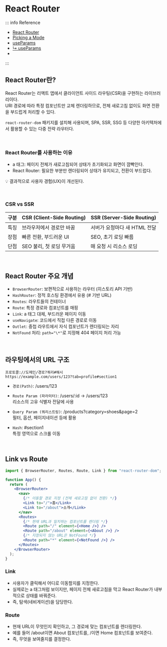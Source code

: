 # React Router

::: info Reference

- [React Router](https://reactrouter.com/home)
- [Picking a Mode](https://reactrouter.com/start/modes#picking-a-mode)
- [useParams](https://reactrouter.com/api/hooks/useParams)
- [↳ useParams](https://api.reactrouter.com/v7/functions/react_router.useParams.html)
- []()

:::

## React Router란?

React Router는 리액트 앱에서 클라이언트 사이드 라우팅(CSR)을 구현하는 라이브러리이다.  
URl 경로에 따라 특정 컴포넌트만 교체 렌더링하므로, 전체 새로고침 없이도 화면 전환을 부드럽게 처리할 수 있다.

`react-router-dom` 패키지를 설치해 사용되며, SPA, SSR, SSG 등 다양한 아키텍처에서 활용할 수 있는 다중 전략 라우터다.

<br>

### React Router를 사용하는 이유

- a 태그: 페이지 전체가 새로고침되어 상태가 초기화되고 화면이 깜빡인다.
- React Router: 필요한 부분만 렌더링되어 상태가 유지되고, 전환이 부드럽다.

💡 결과적으로 사용자 경험(UX)이 개선된다.

<br>

### CSR vs SSR

| 구분 | CSR (Client-Side Routing) | SSR (Server-Side Routing)    |
| ---- | ------------------------- | ---------------------------- |
| 특징 | 브라우저에서 경로만 바꿈  | 서버가 요청마다 새 HTML 전달 |
| 장점 | 빠른 전환, 부드러운 UI    | SEO, 초기 로딩 빠름          |
| 단점 | SEO 불리, 첫 로딩 무거움  | 매 요청 시 리소스 로딩       |

<br>

## React Router 주요 개념

- `BrowserRouter`: 보편적으로 사용하는 라우터 (히스토리 API 기반)
- `HashRouter`: 정적 호스팅 환경에서 유용 (# 기반 URL)
- `Routes`: 라우트들의 컨테이너
- `Route`: 특정 경로와 컴포넌트를 매핑
- `Link`: a 태그 대체, 부드러운 페이지 이동
- `useNavigate`: 코드에서 직접 다른 경로로 이동
- `Outlet`: 중첩 라우트에서 자식 컴포넌트가 렌더링되는 자리
- `NotFound` 처리: `path="\*"`로 지정해 404 페이지 처리 가능

<br>

## 라우팅에서의 URL 구조

```plaintext
프로토콜://도메인/경로?쿼리#해시
https://example.com/users/123?tab=profile#section1
```

- `경로(Path)`: /users/123

- `Route Param (파라미터)`: /users/:id → /users/123  
  리소스의 고유 식별자 전달에 사용
- `Query Param (쿼리스트링)`: /products?category=shoes&page=2  
  필터, 옵션, 페이지네이션 등에 활용
- `Hash`: #section1  
  특정 영역으로 스크롤 이동

<br>

## Link vs Route

```jsx
import { BrowserRouter, Routes, Route, Link } from "react-router-dom";

function App() {
  return (
    <BrowserRouter>
      <nav>
        {/* 이동할 경로 지정 (전체 새로고침 없이 전환) */}
        <Link to="/">홈</Link>
        <Link to="/about">소개</Link>
      </nav>
      <Routes>
        {/* 현재 URL과 일치하는 컴포넌트를 렌더링 */}
        <Route path="/" element={<Home />} />
        <Route path="/about" element={<About />} />
        {/* 지정되지 않는 URL은 NotFound */}
        <Route path="*" element={<NotFound />} />
      </Routes>
    </BrowserRouter>
  );
}
```

### Link

- 사용자가 클릭해서 어디로 이동할지를 지정한다.
- 실제로는 a 태그처럼 보이지만, 페이지 전체 새로고침을 막고 React Router가 내부적으로 상태를 바꿔준다.
- 즉, 탐색(네비게이션)을 담당한다.

### Route

- 현재 URL이 무엇인지 확인하고, 그 경로에 맞는 컴포넌트를 렌더링한다.
- 예를 들어 /about이면 About 컴포넌트를, /이면 Home 컴포넌트를 보여준다.
- 즉, 무엇을 보여줄지를 결정한다.

<br>
<Comment/>
